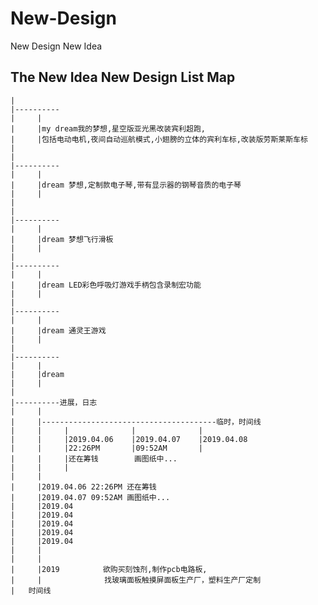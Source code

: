 # New-Design
New Design New Idea

The New Idea New Design List Map
----------
    |
    |----------
    |     |   
    |     |my dream我的梦想,星空版亚光黑改装宾利超跑,
    |     |包括电动电机,夜间自动巡航模式,小翅膀的立体的宾利车标,改装版劳斯莱斯车标
    |
    |
    |----------
    |     |
    |     |dream 梦想,定制款电子琴,带有显示器的钢琴音质的电子琴
    |     |
    |
    |
    |----------
    |     |
    |     |dream 梦想飞行滑板
    |     |
    |
    |----------
    |     |
    |     |dream LED彩色呼吸灯游戏手柄包含录制宏功能  
    |     |    
    |     
    |----------
    |     |
    |     |dream 通灵王游戏
    |     |
    |
    |----------
    |     |
    |     |dream 
    |     |
    |
    |----------进展，日志
    |     |
    |     |---------------------------------------临时，时间线
    |     |     |              |              |
    |     |     |2019.04.06    |2019.04.07    |2019.04.08
    |     |     |22:26PM       |09:52AM       |
    |     |     |还在筹钱        画图纸中...
    |     |     |
    |     |
    |     |2019.04.06 22:26PM 还在筹钱
    |     |2019.04.07 09:52AM 画图纸中...
    |     |2019.04
    |     |2019.04
    |     |2019.04
    |     |2019.04
    |     |2019.04
    |     |
    |     |
    |     |2019　        欲购买刻蚀剂,制作pcb电路板,
    |     |              找玻璃面板触摸屏面板生产厂，塑料生产厂定制
    |   时间线
    
